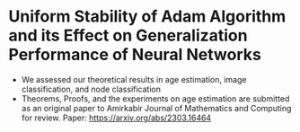# Uniform Stability of Adam Algorithm and its Effect on Generalization Performance of Neural Networks
* We assessed our theoretical results in age estimation, image classification, and node classification
* Theorems, Proofs, and the experiments on age estimation are submitted as an original paper to Amirkabir Journal of Mathematics and Computing for review. Paper: https://arxiv.org/abs/2303.16464
